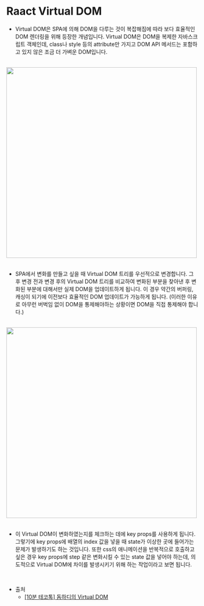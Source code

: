 # Raact Virtual DOM

- Virtual DOM은 SPA에 의해 DOM을 다루는 것이 복잡해짐에 따라 보다 효율적인 DOM 렌더링을 위해 등장한 개념입니다. Virtual DOM은 DOM을 복제한 자바스크립트 객체인데, class나 style 등의 attribute만 가지고 DOM API 메서드는 포함하고 있지 않은 조금 더 가벼운 DOM입니다.

<br />

<img src="https://github.com/muilyang12/what_i_studied/assets/78548830/164b1f1d-b89a-485b-a526-e2527895de1f" width=500 />

<br />
<br />

- SPA에서 변화를 만들고 싶을 때 Virtual DOM 트리를 우선적으로 변경합니다. 그 후 변경 전과 변경 후의 Virtual DOM 트리를 비교하여 변화된 부분을 찾아낸 후 변화된 부분에 대해서만 실제 DOM을 업데이트하게 됩니다. 이 경우 약간의 버퍼링, 캐싱이 되기에 이전보다 효율적인 DOM 업데이트가 가능하게 됩니다. (이러한 이유로 아무런 버벅임 없이 DOM을 통제해야하는 상황이면 DOM을 직접 통제해야 합니다.)

<br />

<img src="https://github.com/muilyang12/what_i_studied/assets/78548830/9e20b67e-e712-49d3-a3aa-8a9961fb858b" width=500 />

<br />
<br />

- 이 Virtual DOM이 변화하였는지를 체크하는 데에 key props를 사용하게 됩니다. 그렇기에 key props에 배열의 index 값을 넣을 때 state가 이상한 곳에 들어가는 문제가 발생하기도 하는 것입니다. 또한 css의 애니메이션을 반복적으로 호출하고 싶은 경우 key props에 step 같은 변화시킬 수 있는 state 값을 넣어야 하는데, 의도적으로 Virtual DOM에 차이를 발생시키기 위해 하는 작업이라고 보면 됩니다.

<br />

- 출처
  - [[10분 테코톡] 돔하디의 Virtual DOM](https://www.youtube.com/watch?v=6rDBqVHSbgM&ab_channel=%EC%9A%B0%EC%95%84%ED%95%9C%ED%85%8C%ED%81%AC)
